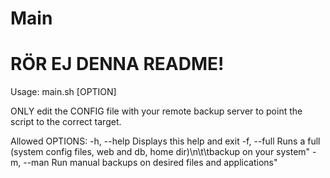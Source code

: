 # Main
# RÖR EJ DENNA README!

Usage: main.sh [OPTION]

ONLY edit the CONFIG file with your remote backup server to point the script to the correct target.
 
Allowed OPTIONS:
-h, --help    Displays this help and exit
-f, --full    Runs a full (system config files, web and db, home dir)\n\t\tbackup on your system"
-m, --man     Run manual backups on desired files and applications"
